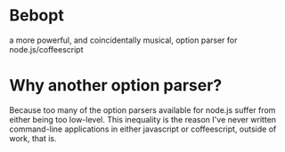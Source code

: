 # Bebopt
a more powerful, and coincidentally musical, option parser for node.js/coffeescript

# Why another option parser?
Because too many of the option parsers available for node.js suffer from either being too low-level. This inequality is the reason I've never written command-line applications in either javascript or coffeescript, outside of work, that is.
